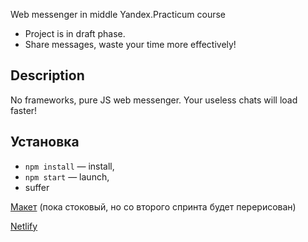 Web messenger in middle Yandex.Practicum course

- Project is in draft phase.
- Share messages, waste your time more effectively!


## Description
No frameworks, pure JS web messenger. Your useless chats will load faster! 

## Установка

- `npm install` — install,
- `npm start` — launch,
- suffer

[Макет](https://www.figma.com/file/JzoXo8NR1FWPsCydl123Wt/Messenger?node-id=1%3A26) (пока стоковый, но со второго спринта будет перерисован)

[Netlify](https://deploy-preview-1--condescending-franklin-13fc1c.netlify.app/)

